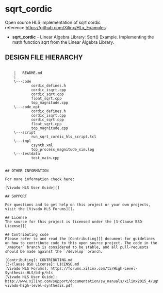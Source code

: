 # sqrt_cordic
Open source HLS implementation of sqrt cordic
reference:https://github.com/Xilinx/HLx_Examples

- **sqrt_cordic** - Linear Algebra Library: Sqrt() Example.
Implementing the math function sqrt from the Linear Algebra Library.

## DESIGN FILE HIERARCHY
```

	|   README.md
	|   
	\---code
			cordic_defines.h
			cordic_isqrt.cpp
			cordic_sqrt.cpp
			float_sqrt.cpp
			top_magnitude.cpp
	\---code_opt
			cordic_defines.h
			cordic_isqrt.cpp
			cordic_sqrt.cpp
			float_sqrt.cpp
			top_magnitude.cpp
	\---script
			run_sqrt_cordic_hls_script.tcl
	\---impl
			csynth.xml
			top_process_magnitude_sim.log
	\---testdata
			test_main.cpp


## OTHER INFORMATION

For more information check here: 

[Vivado HLS User Guide][]

## SUPPORT

For questions and to get help on this project or your own projects, visit the [Vivado HLS Forums][]. 

## License
The source for this project is licensed under the [3-Clause BSD License][]

## Contributing code
Please refer to and read the [Contributing][] document for guidelines on how to contribute code to this open source project. The code in the `/master` branch is considered to be stable, and all pull-requests should be made against the `/develop` branch.

[Contributing]: CONTRIBUTING.md 
[3-Clause BSD License]: LICENSE.md
[Vivado HLS Forums]: https://forums.xilinx.com/t5/High-Level-Synthesis-HLS/bd-p/hls 
[Vivado HLS User Guide]: http://www.xilinx.com/support/documentation/sw_manuals/xilinx2015_4/ug902-vivado-high-level-synthesis.pdf
